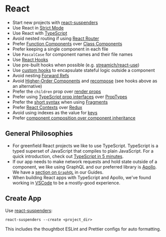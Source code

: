 # React

- Start new projects with [react-suspenders]
- Use React in [Strict Mode]
- Use React with [TypeScript](/typescript/README.md)
- Avoid nested routing if using [React Router]
- Prefer [Function Components] over [Class Components]
- Prefer keeping a single component in each file
- Use `PascalCase` for component names and their file names
- Use [React Hooks]
- Use pre-built hooks when possible (e.g. [streamich/react-use])
- Use [custom hooks] to encapsulate stateful logic outside a component
- Avoid nesting [Forward Refs]
- Avoid [Higher-Order Components] and [recompose] (see hooks above as an alternative)
- Prefer the `children` prop over [render props]
- Prefer using [TypeScript prop interfaces] over [PropTypes]
- Prefer the [short syntax] when using [Fragments]
- Prefer [React Contexts] over [Redux]
- Avoid using indexes as the value for [keys]
- Prefer [component composition over component inheritance]

[react-suspenders]: https://github.com/thoughtbot/react-suspenders
[strict mode]: https://reactjs.org/docs/strict-mode.html
[react hooks]: https://reactjs.org/docs/hooks-overview.html
[custom hooks]: https://reactjs.org/docs/hooks-overview.html#building-your-own-hooks
[streamich/react-use]: https://github.com/streamich/react-use
[graphql]: https://graphql.org/
[function components]: https://reactjs.org/docs/components-and-props.tml
[class components]: https://reactjs.org/docs/react-component.html
[forward refs]: https://reactjs.org/docs/forwarding-refs.html
[higher-order components]: https://reactjs.org/docs/higher-order-components.html
[recompose]: https://github.com/acdlite/recompose
[render props]: https://reactjs.org/docs/render-props.html
[typescript prop interfaces]: https://www.typescriptlang.org/docs/handbook/react-&-webpack.html#write-some-code
[proptypes]: https://reactjs.org/docs/typechecking-with-proptypes.html
[short syntax]: https://reactjs.org/docs/fragments.html#short-syntax
[fragments]: https://reactjs.org/docs/fragments.html
[react contexts]: https://reactjs.org/docs/context.html
[redux]: https://react-redux.js.org/
[keys]: https://reactjs.org/docs/lists-and-keys.html#keys
[component composition over component inheritance]: https://reactjs.org/docs/composition-vs-inheritance.html
[react router]: https://reacttraining.com/react-router/

General Philosophies
--------------------

* For greenfield React projects we like to use TypeScript. TypeScript is a
  typed superset of JavaScript that compiles to plain JavaScript. For a quick
introduction, check out [TypeScript in 5
minutes](https://www.typescriptlang.org/docs/handbook/typescript-in-5-minutes.html).
* If our app needs to make network requests and hold state outside of a
  component, we like using GraphQL and our preferred library is
[Apollo](https://www.apollographql.com). We have a [section on
`GraphQL`](/graphql/README.md)
in our Guides.
* When building React apps with TypeScript and Apollo, we've found working
  in [VSCode](https://code.visualstudio.com/) to be a mostly-good experience.

Create App
----------

Use [react-suspenders](https://github.com/thoughtbot/react-suspenders):

    react-suspenders --create <project_dir>

This includes the thoughtbot ESLint and Prettier configs for auto formatting.